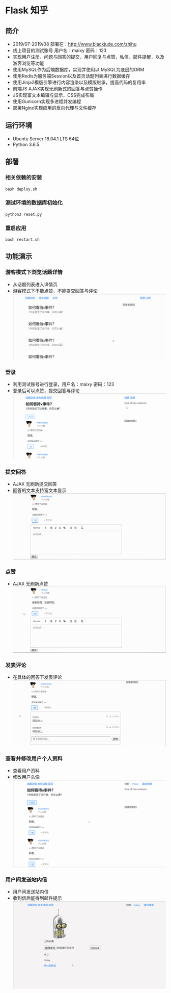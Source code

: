 
Flask 知乎
=====================
## 简介
- 2019/07-2019/08 部署在：http://www.blackjude.com/zhihu
- 线上项目的测试账号 用户名：maixy  密码：123
- 实现用户注册，问题与回答的提交，用户回复与点赞，私信，邮件提醒，以及游客浏览等功能
- 使用MySQL作为后端数据库，实现并使用以 MySQL为底层的ORM
- 使用Redis为服务端Session以及首页话题列表进行数据缓存
- 使用Jinja2模版引擎进行内容渲染以及模版继承，提高代码的复用率
- 前端JS AJAX实现无刷新式的回答与点赞操作
- JS实现富文本编辑与显示，CSS完成布局
- 使用Gunicorn实现多进程并发编程
- 部署Nginx实现应用的反向代理与文件缓存


## 运行环境
- Ubuntu Server 18.04.1 LTS 64位
- Python 3.6.5

## 部署
### 相关依赖的安装

```
bash deploy.sh
```

### 测试环境的数据库初始化
```
python3 reset.py
```

### 重启应用
```
bash restart.sh
```

## 功能演示
### 游客模式下浏览话题详情
- 从话题列表进入详情页
- 游客模式下不能点赞，不能提交回答与评论
![浏览话题详情](https://github.com/maixianyu/flask_zhihu/blob/master/readme/enter_detail.gif)

### 登录
- 利用测试账号进行登录，用户名：maixy  密码：123
- 登录后可以点赞，提交回答与评论
![浏览话题详情](https://github.com/maixianyu/flask_zhihu/blob/master/readme/login.gif)

### 提交回答
- AJAX 无刷新提交回答
- 回答的文本支持富文本显示
![提交回答](https://github.com/maixianyu/flask_zhihu/blob/master/readme/submit-answer.gif)

### 点赞
- AJAX 无刷新点赞
![点赞](https://github.com/maixianyu/flask_zhihu/blob/master/readme/press-zan.gif)

### 发表评论
- 在具体的回答下发表评论
![发表评论](https://github.com/maixianyu/flask_zhihu/blob/master/readme/submit-comment.gif)

### 查看并修改用户个人资料
- 查看用户资料
- 修改用户头像
![查看资料](https://github.com/maixianyu/flask_zhihu/blob/master/readme/user-profile.gif)

### 用户间发送站内信
- 用户间发送站内信
- 收到信后能得到邮件提示
![站内信](https://github.com/maixianyu/flask_zhihu/blob/master/readme/user-mail.gif)
